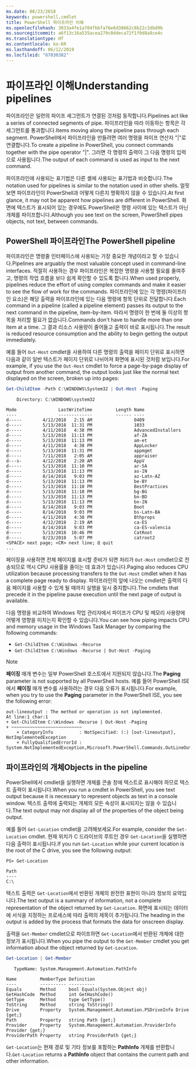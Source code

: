 ```yaml
---
ms.date: 08/23/2018
keywords: powershell,cmdlet
title: PowerShell 파이프라인 이해
ms.openlocfilehash: 3033a4fe1a704fbbfa76e6d38662c8b22c3dbd9b
ms.sourcegitcommit: a6f13c16a535acea279c0ddeca72f1f0d8a8ce4c
ms.translationtype: HT
ms.contentlocale: ko-KR
ms.lasthandoff: 06/12/2019
ms.locfileid: "67030382"
---
```

# <a name="understanding-pipelines"></a><span data-ttu-id="03f7c-103">파이프라인 이해</span><span class="sxs-lookup"><span data-stu-id="03f7c-103">Understanding pipelines</span></span>

<span data-ttu-id="03f7c-104">파이프라인은 일련의 파이프 세그먼트가 연결된 것처럼 동작합니다.</span><span class="sxs-lookup"><span data-stu-id="03f7c-104">Pipelines act like a series of connected segments of pipe.</span></span> <span data-ttu-id="03f7c-105">파이프라인을 따라 이동하는 항목은 각 세그먼트를 통과합니다.</span><span class="sxs-lookup"><span data-stu-id="03f7c-105">Items moving along the pipeline pass through each segment.</span></span> <span data-ttu-id="03f7c-106">PowerShell에서 파이프라인을 만들려면 여러 명령을 파이프 연산자 "|"로 연결합니다.</span><span class="sxs-lookup"><span data-stu-id="03f7c-106">To create a pipeline in PowerShell, you connect commands together with the pipe operator "|".</span></span> <span data-ttu-id="03f7c-107">그러면 각 명령의 출력이 그 다음 명령의 입력으로 사용됩니다.</span><span class="sxs-lookup"><span data-stu-id="03f7c-107">The output of each command is used as input to the next command.</span></span>

<span data-ttu-id="03f7c-108">파이프라인에 사용되는 표기법은 다른 셸에 사용되는 표기법과 비슷합니다.</span><span class="sxs-lookup"><span data-stu-id="03f7c-108">The notation used for pipelines is similar to the notation used in other shells.</span></span> <span data-ttu-id="03f7c-109">얼핏 보면 파이프라인이 PowerShell과 어떻게 다른지 명확하지 않을 수 있습니다.</span><span class="sxs-lookup"><span data-stu-id="03f7c-109">At first glance, it may not be apparent how pipelines are different in PowerShell.</span></span> <span data-ttu-id="03f7c-110">화면에 텍스트가 표시되어 있는 경우에도 PowerShell은 명령 사이에 있는 텍스트가 아닌 개체를 파이프합니다.</span><span class="sxs-lookup"><span data-stu-id="03f7c-110">Although you see text on the screen, PowerShell pipes objects, not text, between commands.</span></span>

## <a name="the-powershell-pipeline"></a><span data-ttu-id="03f7c-111">PowerShell 파이프라인</span><span class="sxs-lookup"><span data-stu-id="03f7c-111">The PowerShell pipeline</span></span>

<span data-ttu-id="03f7c-112">파이프라인은 명령줄 인터페이스에 사용되는 가장 중요한 개념이라고 할 수 있습니다.</span><span class="sxs-lookup"><span data-stu-id="03f7c-112">Pipelines are arguably the most valuable concept used in command-line interfaces.</span></span> <span data-ttu-id="03f7c-113">적절히 사용하는 경우 파이프라인은 복잡한 명령을 사용할 필요를 줄여주고, 명령의 작업 흐름을 보다 쉽게 확인할 수 있도록 합니다.</span><span class="sxs-lookup"><span data-stu-id="03f7c-113">When used properly, pipelines reduce the effort of using complex commands and make it easier to see the flow of work for the commands.</span></span> <span data-ttu-id="03f7c-114">파이프라인에 있는 각 명령(파이프라인 요소)은 해당 출력을 파이프라인에 있는 다음 명령에 항목 단위로 전달합니다.</span><span class="sxs-lookup"><span data-stu-id="03f7c-114">Each command in a pipeline (called a pipeline element) passes its output to the next command in the pipeline, item-by-item.</span></span> <span data-ttu-id="03f7c-115">따라서 명령이 한 번에 둘 이상의 항목을 처리할 필요가 없습니다.</span><span class="sxs-lookup"><span data-stu-id="03f7c-115">Commands don't have to handle more than one item at a time.</span></span> <span data-ttu-id="03f7c-116">그 결과 리소스 사용량이 줄어들고 출력이 바로 표시됩니다.</span><span class="sxs-lookup"><span data-stu-id="03f7c-116">The result is reduced resource consumption and the ability to begin getting the output immediately.</span></span>

<span data-ttu-id="03f7c-117">예를 들어 `Out-Host` cmdlet을 사용하여 다른 명령의 출력을 페이지 단위로 표시하면 다음과 같이 일반 텍스트가 페이지 단위로 나뉘어져 화면에 표시된 것처럼 보입니다.</span><span class="sxs-lookup"><span data-stu-id="03f7c-117">For example, if you use the `Out-Host` cmdlet to force a page-by-page display of output from another command, the output looks just like the normal text displayed on the screen, broken up into pages:</span></span>

```powershell
Get-ChildItem -Path C:\WINDOWS\System32 | Out-Host -Paging
```

```Output
    Directory: C:\WINDOWS\system32

Mode                LastWriteTime         Length Name
----                -------------         ------ ----
d-----        4/12/2018   2:15 AM                0409
d-----        5/13/2018  11:31 PM                1033
d-----        4/11/2018   4:38 PM                AdvancedInstallers
d-----        5/13/2018  11:13 PM                af-ZA
d-----        5/13/2018  11:13 PM                am-et
d-----        4/11/2018   4:38 PM                AppLocker
d-----        5/13/2018  11:31 PM                appmgmt
d-----        7/11/2018   2:05 AM                appraiser
d---s-        4/12/2018   2:20 AM                AppV
d-----        5/13/2018  11:10 PM                ar-SA
d-----        5/13/2018  11:13 PM                as-IN
d-----        8/14/2018   9:03 PM                az-Latn-AZ
d-----        5/13/2018  11:13 PM                be-BY
d-----        5/13/2018  11:10 PM                BestPractices
d-----        5/13/2018  11:10 PM                bg-BG
d-----        5/13/2018  11:13 PM                bn-BD
d-----        5/13/2018  11:13 PM                bn-IN
d-----        8/14/2018   9:03 PM                Boot
d-----        8/14/2018   9:03 PM                bs-Latn-BA
d-----        4/11/2018   4:38 PM                Bthprops
d-----        4/12/2018   2:19 AM                ca-ES
d-----        8/14/2018   9:03 PM                ca-ES-valencia
d-----        5/13/2018  10:46 PM                CatRoot
d-----        8/23/2018   5:07 PM                catroot2
<SPACE> next page; <CR> next line; Q quit
...
```

<span data-ttu-id="03f7c-118">페이징을 사용하면 전체 페이지를 표시할 준비가 되면 처리가 `Out-Host` cmdlet으로 전송되므로 역시 CPU 사용률을 줄이는 데 효과가 있습니다.</span><span class="sxs-lookup"><span data-stu-id="03f7c-118">Paging also reduces CPU utilization because processing transfers to the `Out-Host` cmdlet when it has a complete page ready to display.</span></span> <span data-ttu-id="03f7c-119">파이프라인의 앞에 나오는 cmdlet은 출력의 다음 페이지를 사용할 수 있게 될 때까지 실행을 일시 중지합니다.</span><span class="sxs-lookup"><span data-stu-id="03f7c-119">The cmdlets that precede it in the pipeline pause execution until the next page of output is available.</span></span>

<span data-ttu-id="03f7c-120">다음 명령을 비교하여 Windows 작업 관리자에서 파이프가 CPU 및 메모리 사용량에 어떻게 영향을 미치는지 확인할 수 있습니다.</span><span class="sxs-lookup"><span data-stu-id="03f7c-120">You can see how piping impacts CPU and memory usage in the Windows Task Manager by comparing the following commands:</span></span>

- `Get-ChildItem C:\Windows -Recurse`
- `Get-ChildItem C:\Windows -Recurse | Out-Host -Paging`

> [!NOTE]
> <span data-ttu-id="03f7c-121">**페이징** 매개 변수는 일부 PowerShell 호스트에서 지원되지 않습니다.</span><span class="sxs-lookup"><span data-stu-id="03f7c-121">The **Paging** parameter is not supported by all PowerShell hosts.</span></span> <span data-ttu-id="03f7c-122">예를 들어 PowerShell ISE에서 **페이징** 매개 변수를 사용하려는 경우 다음 오류가 표시됩니다.</span><span class="sxs-lookup"><span data-stu-id="03f7c-122">For example, when you try to use the **Paging** parameter in the PowerShell ISE, you see the following error:</span></span>
>
> ```Output
> out-lineoutput : The method or operation is not implemented.
> At line:1 char:1
> + Get-ChildItem C:\Windows -Recurse | Out-Host -Paging
> + ~~~~~~~~~~~~~~~~~~~~~~~~~~~
>     + CategoryInfo          : NotSpecified: (:) [out-lineoutput], NotImplementedException
>     + FullyQualifiedErrorId : System.NotImplementedException,Microsoft.PowerShell.Commands.OutLineOutputCommand
> ```

## <a name="objects-in-the-pipeline"></a><span data-ttu-id="03f7c-123">파이프라인의 개체</span><span class="sxs-lookup"><span data-stu-id="03f7c-123">Objects in the pipeline</span></span>

<span data-ttu-id="03f7c-124">PowerShell에서 cmdlet을 실행하면 개체를 콘솔 창에 텍스트로 표시해야 하므로 텍스트 출력이 표시됩니다.</span><span class="sxs-lookup"><span data-stu-id="03f7c-124">When you run a cmdlet in PowerShell, you see text output because it is necessary to represent objects as text in a console window.</span></span> <span data-ttu-id="03f7c-125">텍스트 출력에 출력되는 개체의 모든 속성이 표시되지는 않을 수 있습니다.</span><span class="sxs-lookup"><span data-stu-id="03f7c-125">The text output may not display all of the properties of the object being output.</span></span>

<span data-ttu-id="03f7c-126">예를 들어 `Get-Location` cmdlet을 고려해보세요.</span><span class="sxs-lookup"><span data-stu-id="03f7c-126">For example, consider the `Get-Location` cmdlet.</span></span> <span data-ttu-id="03f7c-127">현재 위치가 C 드라이브의 루트인 경우 `Get-Location`을 실행하면 다음 출력이 표시됩니다.</span><span class="sxs-lookup"><span data-stu-id="03f7c-127">If you run `Get-Location` while your current location is the root of the C drive, you see the following output:</span></span>

```
PS> Get-Location

Path
----
C:\
```

<span data-ttu-id="03f7c-128">텍스트 출력은 `Get-Location`에서 반환된 개체의 완전한 표현이 아니라 정보의 요약입니다.</span><span class="sxs-lookup"><span data-stu-id="03f7c-128">The text output is a summary of information, not a complete representation of the object returned by `Get-Location`.</span></span> <span data-ttu-id="03f7c-129">화면에 표시되는 데이터에 서식을 지정하는 프로세스에 따라 출력의 제목이 추가됩니다.</span><span class="sxs-lookup"><span data-stu-id="03f7c-129">The heading in the output is added by the process that formats the data for onscreen display.</span></span>

<span data-ttu-id="03f7c-130">출력을 `Get-Member` cmdlet으로 파이프하면 `Get-Location`에서 반환된 개체에 대한 정보가 표시됩니다.</span><span class="sxs-lookup"><span data-stu-id="03f7c-130">When you pipe the output to the `Get-Member` cmdlet you get information about the object returned by `Get-Location`.</span></span>

```powershell
Get-Location | Get-Member
```

```Output
   TypeName: System.Management.Automation.PathInfo

Name         MemberType Definition
----         ---------- ----------
Equals       Method     bool Equals(System.Object obj)
GetHashCode  Method     int GetHashCode()
GetType      Method     type GetType()
ToString     Method     string ToString()
Drive        Property   System.Management.Automation.PSDriveInfo Drive {get;}
Path         Property   string Path {get;}
Provider     Property   System.Management.Automation.ProviderInfo Provider {get;}
ProviderPath Property   string ProviderPath {get;}
```

<span data-ttu-id="03f7c-131">`Get-Location`는 현재 경로 및 기타 정보를 포함하는 **PathInfo** 개체를 반환합니다.</span><span class="sxs-lookup"><span data-stu-id="03f7c-131">`Get-Location` returns a **PathInfo** object that contains the current path and other information.</span></span>
